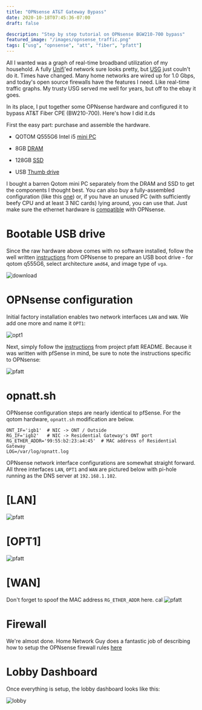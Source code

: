 ```yaml
---
title: "OPNsense AT&T Gateway Bypass"
date: 2020-10-18T07:45:36-07:00
draft: false

description: "Step by step tutorial on OPNsense BGW210-700 bypass"
featured_image: "/images/opnsense_traffic.png"
tags: ["usg", "opnsense", "att", "fiber", "pfatt"]
---
```


All I wanted was a graph of real-time broadband utilization of my household.  A fully [Unifi](https://unifi-network.ui.com/)'ed network sure looks pretty, but [USG](https://amzn.to/31i09p3) just couln't do it.  Times have changed.  Many home networks are wired up for 1.0 Gbps, and today's open source firewalls have the features I need.  Like real-time traffic graphs.  My trusty USG served me well for years, but off to the ebay it goes.

In its place, I put together some OPNsense hardware and configured it to bypass AT&T Fiber CPE (BW210-700).  Here's how I did it.ds

First the easy part: purchase and assemble the hardware.


- QOTOM Q555G6 Intel i5 [mini PC](https://amzn.to/2IHdO2y)

- 8GB [DRAM](https://amzn.to/2HcGwro)

- 128GB [SSD](https://amzn.to/2IHGd8F)

- USB [Thumb drive](https://amzn.to/2Hhwk0w)


I bought a barren Qotom mini PC separately from the DRAM and SSD to get the components I thought best.  You can also buy a fully-assembled configuration (like this [one](https://amzn.to/3dDsxqx)) or, if you have an unused PC (with sufficiently beefy CPU and at least 3 NIC cards) lying around, you can use that.  Just make sure the ethernet hardware is [compatible](https://wiki.opnsense.org/manual/hardware.html) with OPNsense.

# Bootable USB drive
Since the raw hardware above comes with no software installed, follow the well written [instructions](https://docs.opnsense.org/manual/install.html) from OPNsense to prepare an USB boot drive - for qotom q555G6, select architecture `amd64`, and image type of `vga`.

![download](/images/opnsense_download.png)

# OPNsense configuration

Initial factory installation enables two network interfaces `LAN` and `WAN`.  We add one more and name it `OPT1`:

![opt1](/images/opnsense_add_opt1.png)

Next, simply follow the [instructions](https://github.com/MonkWho/pfatt) from project pfatt README.  Because it was written with pfSense in mind, be sure to note the instructions specific to OPNsense:

![pfatt](/images/opnsense_pfatt.png)


# opnatt.sh

OPNsense configuration steps are nearly identical to pfSense.  For the qotom hardware, `opnatt.sh` modification are below.

```
ONT_IF='igb1'  # NIC -> ONT / Outside
RG_IF='igb2'   # NIC -> Residential Gateway's ONT port
RG_ETHER_ADDR='99:55:b2:23:a4:45'  # MAC address of Residential Gateway
LOG=/var/log/opnatt.log
```

OPNsense network interface configurations are somewhat straight forward.  All three interfaces `LAN`, `OPT1` and `WAN` are pictured below with pi-hole running as the DNS server at `192.168.1.102`.  

# [LAN]

![pfatt](/images/opnsense_lan.png)

# [OPT1]

![pfatt](/images/opnsense_opt1.png)

# [WAN]

Don't forget to spoof the MAC address `RG_ETHER_ADDR` here. 
cal
![pfatt](/images/opnsense_wan.png)

# Firewall

We're almost done. Home Network Guy does a fantastic job of describing how to setup the OPNsense firewall rules [here](https://homenetworkguy.com/how-to/configure-opnsense-firewall-rules/)

# Lobby Dashboard

Once everything is setup, the lobby dashboard looks like this:

![lobby](/images/opnsense_lobby.png)
